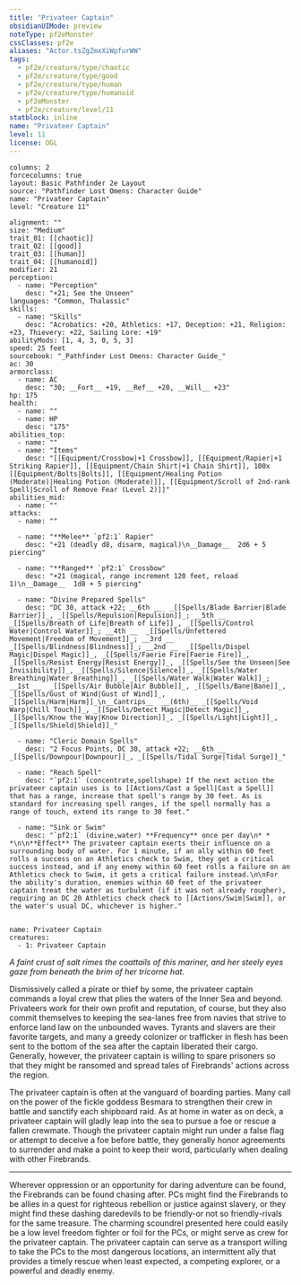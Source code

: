```yaml
---
title: "Privateer Captain"
obsidianUIMode: preview
noteType: pf2eMonster
cssClasses: pf2e
aliases: "Actor.tsZgZmxXiWpfurWW" 
tags:
  - pf2e/creature/type/chaotic
  - pf2e/creature/type/good
  - pf2e/creature/type/human
  - pf2e/creature/type/humanoid
  - pf2eMonster
  - pf2e/creature/level/11
statblock: inline
name: "Privateer Captain"
level: 11
license: OGL
---
```


```statblock
columns: 2
forcecolumns: true
layout: Basic Pathfinder 2e Layout
source: "Pathfinder Lost Omens: Character Guide"
name: "Privateer Captain"
level: "Creature 11"

alignment: ""
size: "Medium"
trait_01: [[chaotic]]
trait_02: [[good]]
trait_03: [[human]]
trait_04: [[humanoid]]
modifier: 21
perception:
  - name: "Perception"
    desc: "+21; See the Unseen"
languages: "Common, Thalassic"
skills:
  - name: "Skills"
    desc: "Acrobatics: +20, Athletics: +17, Deception: +21, Religion: +23, Thievery: +22, Sailing Lore: +19"
abilityMods: [1, 4, 3, 0, 5, 3]
speed: 25 feet
sourcebook: "_Pathfinder Lost Omens: Character Guide_"
ac: 30
armorclass:
  - name: AC
    desc: "30; __Fort__ +19, __Ref__ +20, __Will__ +23"
hp: 175
health:
  - name: ""
  - name: HP
    desc: "175"
abilities_top:
  - name: ""
  - name: "Items"
    desc: "[[Equipment/Crossbow|+1 Crossbow]], [[Equipment/Rapier|+1 Striking Rapier]], [[Equipment/Chain Shirt|+1 Chain Shirt]], 100x [[Equipment/Bolts|Bolts]], [[Equipment/Healing Potion (Moderate)|Healing Potion (Moderate)]], [[Equipment/Scroll of 2nd-rank Spell|Scroll of Remove Fear (Level 2)]]"
abilities_mid:
  - name: ""
attacks:
  - name: ""

  - name: "**Melee** `pf2:1` Rapier"
    desc: "+21 (deadly d8, disarm, magical)\n__Damage__  2d6 + 5 piercing"

  - name: "**Ranged** `pf2:1` Crossbow"
    desc: "+21 (magical, range increment 120 feet, reload 1)\n__Damage__  1d8 + 5 piercing"

  - name: "Divine Prepared Spells"
    desc: "DC 30, attack +22; __6th __  _[[Spells/Blade Barrier|Blade Barrier]]_, _[[Spells/Repulsion|Repulsion]]_; __5th __  _[[Spells/Breath of Life|Breath of Life]]_, _[[Spells/Control Water|Control Water]]_; __4th __  _[[Spells/Unfettered Movement|Freedom of Movement]]_; __3rd __  _[[Spells/Blindness|Blindness]]_; __2nd __  _[[Spells/Dispel Magic|Dispel Magic]]_, _[[Spells/Faerie Fire|Faerie Fire]]_, _[[Spells/Resist Energy|Resist Energy]]_, _[[Spells/See the Unseen|See Invisibility]]_, _[[Spells/Silence|Silence]]_, _[[Spells/Water Breathing|Water Breathing]]_, _[[Spells/Water Walk|Water Walk]]_; __1st __  _[[Spells/Air Bubble|Air Bubble]]_, _[[Spells/Bane|Bane]]_, _[[Spells/Gust of Wind|Gust of Wind]]_, _[[Spells/Harm|Harm]]_\n__Cantrips__  __(6th)__ _[[Spells/Void Warp|Chill Touch]]_, _[[Spells/Detect Magic|Detect Magic]]_, _[[Spells/Know the Way|Know Direction]]_, _[[Spells/Light|Light]]_, _[[Spells/Shield|Shield]]_"

  - name: "Cleric Domain Spells"
    desc: "2 Focus Points, DC 30, attack +22; __6th __  _[[Spells/Downpour|Downpour]]_, _[[Spells/Tidal Surge|Tidal Surge]]_"

  - name: "Reach Spell"
    desc: "`pf2:1` (concentrate,spellshape) If the next action the privateer captain uses is to [[Actions/Cast a Spell|Cast a Spell]] that has a range, increase that spell's range by 30 feet. As is standard for increasing spell ranges, if the spell normally has a range of touch, extend its range to 30 feet."

  - name: "Sink or Swim"
    desc: "`pf2:1` (divine,water) **Frequency** once per day\n* * *\n\n**Effect** The privateer captain exerts their influence on a surrounding body of water. For 1 minute, if an ally within 60 feet rolls a success on an Athletics check to Swim, they get a critical success instead, and if any enemy within 60 feet rolls a failure on an Athletics check to Swim, it gets a critical failure instead.\n\nFor the ability's duration, enemies within 60 feet of the privateer captain treat the water as turbulent (if it was not already rougher), requiring an DC 20 Athletics check check to [[Actions/Swim|Swim]], or the water's usual DC, whichever is higher."
 
```

```encounter-table
name: Privateer Captain
creatures:
  - 1: Privateer Captain
```



_A faint crust of salt rimes the coattails of this mariner, and her steely eyes gaze from beneath the brim of her tricorne hat._

Dismissively called a pirate or thief by some, the privateer captain commands a loyal crew that plies the waters of the Inner Sea and beyond. Privateers work for their own profit and reputation, of course, but they also commit themselves to keeping the sea-lanes free from navies that strive to enforce land law on the unbounded waves. Tyrants and slavers are their favorite targets, and many a greedy colonizer or trafficker in flesh has been sent to the bottom of the sea after the captain liberated their cargo. Generally, however, the privateer captain is willing to spare prisoners so that they might be ransomed and spread tales of Firebrands' actions across the region.

The privateer captain is often at the vanguard of boarding parties. Many call on the power of the fickle goddess Besmara to strengthen their crew in battle and sanctify each shipboard raid. As at home in water as on deck, a privateer captain will gladly leap into the sea to pursue a foe or rescue a fallen crewmate. Though the privateer captain might run under a false flag or attempt to deceive a foe before battle, they generally honor agreements to surrender and make a point to keep their word, particularly when dealing with other Firebrands.

* * *

Wherever oppression or an opportunity for daring adventure can be found, the Firebrands can be found chasing after. PCs might find the Firebrands to be allies in a quest for righteous rebellion or justice against slavery, or they might find these dashing daredevils to be friendly-or not so friendly-rivals for the same treasure. The charming scoundrel presented here could easily be a low level freedom fighter or foil for the PCs, or might serve as crew for the privateer captain. The privateer captain can serve as a transport willing to take the PCs to the most dangerous locations, an intermittent ally that provides a timely rescue when least expected, a competing explorer, or a powerful and deadly enemy.
